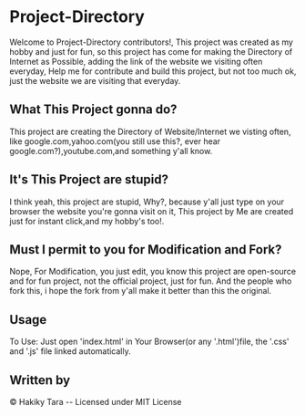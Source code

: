 # Project-Directory
Welcome to Project-Directory contributors!, This project was created as my hobby and just for fun, so this project has come for making the Directory of Internet as Possible, adding the link of the website we visiting often everyday, Help me for contribute and build this project, but not too much ok, just the website we are visiting that everyday.
## What This Project gonna do?
This project are creating the Directory of Website/Internet we visting often, like google.com,yahoo.com(you still use this?, ever hear google.com?),youtube.com,and something y'all know.
## It's This Project are stupid?
I think yeah, this project are stupid, Why?, because y'all just type on your browser the website you're gonna visit on it, This project by Me are created just for instant click,and my hobby's too!.
## Must I permit to you for Modification and Fork?
Nope, For Modification, you just edit, you know this project are open-source and for fun project, not the official project, just for fun. And the people who fork this, i hope the fork from y'all make it better than this the original.
## Usage
To Use: Just open 'index.html' in Your Browser(or any '.html')file, the '.css' and '.js' file linked automatically.
## Written by
&copy; Hakiky Tara -- Licensed under MIT License

